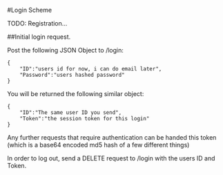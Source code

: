 #Login Scheme

TODO: Registration...

##Initial login request.

Post the following JSON Object to /login:

	{
		"ID":"users id for now, i can do email later",
		"Password":"users hashed password"
	}

You will be returned the following similar object:

	{
		"ID":"The same user ID you send",
		"Token":"the session token for this login"
	}

Any further requests that require authentication can be handed this token (which is a base64 encoded md5 hash of a few different things)

In order to log out, send a DELETE request to /login with the users ID and Token.
